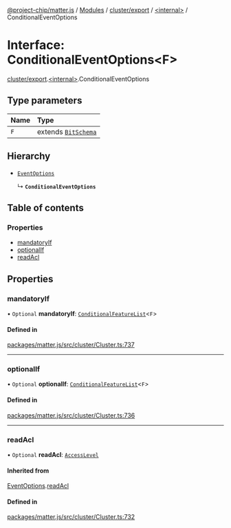 [@project-chip/matter.js](../README.md) / [Modules](../modules.md) / [cluster/export](../modules/cluster_export.md) / [\<internal\>](../modules/cluster_export._internal_.md) / ConditionalEventOptions

# Interface: ConditionalEventOptions\<F\>

[cluster/export](../modules/cluster_export.md).[\<internal\>](../modules/cluster_export._internal_.md).ConditionalEventOptions

## Type parameters

| Name | Type |
| :------ | :------ |
| `F` | extends [`BitSchema`](../modules/schema_export.md#bitschema) |

## Hierarchy

- [`EventOptions`](cluster_export._internal_.EventOptions.md)

  ↳ **`ConditionalEventOptions`**

## Table of contents

### Properties

- [mandatoryIf](cluster_export._internal_.ConditionalEventOptions.md#mandatoryif)
- [optionalIf](cluster_export._internal_.ConditionalEventOptions.md#optionalif)
- [readAcl](cluster_export._internal_.ConditionalEventOptions.md#readacl)

## Properties

### mandatoryIf

• `Optional` **mandatoryIf**: [`ConditionalFeatureList`](../modules/cluster_export.md#conditionalfeaturelist)\<`F`\>

#### Defined in

[packages/matter.js/src/cluster/Cluster.ts:737](https://github.com/project-chip/matter.js/blob/c15b1068/packages/matter.js/src/cluster/Cluster.ts#L737)

___

### optionalIf

• `Optional` **optionalIf**: [`ConditionalFeatureList`](../modules/cluster_export.md#conditionalfeaturelist)\<`F`\>

#### Defined in

[packages/matter.js/src/cluster/Cluster.ts:736](https://github.com/project-chip/matter.js/blob/c15b1068/packages/matter.js/src/cluster/Cluster.ts#L736)

___

### readAcl

• `Optional` **readAcl**: [`AccessLevel`](../enums/cluster_export.AccessLevel.md)

#### Inherited from

[EventOptions](cluster_export._internal_.EventOptions.md).[readAcl](cluster_export._internal_.EventOptions.md#readacl)

#### Defined in

[packages/matter.js/src/cluster/Cluster.ts:732](https://github.com/project-chip/matter.js/blob/c15b1068/packages/matter.js/src/cluster/Cluster.ts#L732)
